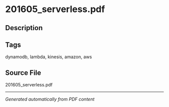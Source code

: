 # 201605_serverless.pdf

## Description

## Tags
dynamodb, lambda, kinesis, amazon, aws

## Source File
201605_serverless.pdf

---
*Generated automatically from PDF content*

